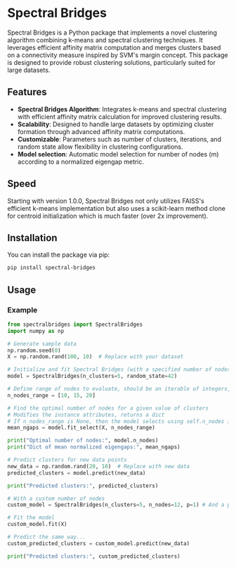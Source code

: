 # Spectral Bridges

Spectral Bridges is a Python package that implements a novel clustering algorithm combining k-means and spectral clustering techniques. It leverages efficient affinity matrix computation and merges clusters based on a connectivity measure inspired by SVM's margin concept. This package is designed to provide robust clustering solutions, particularly suited for large datasets.

## Features

- **Spectral Bridges Algorithm**: Integrates k-means and spectral clustering with efficient affinity matrix calculation for improved clustering results.
- **Scalability**: Designed to handle large datasets by optimizing cluster formation through advanced affinity matrix computations.
- **Customizable**: Parameters such as number of clusters, iterations, and random state allow flexibility in clustering configurations.
- **Model selection**: Automatic model selection for number of nodes (m) according to a normalized eigengap metric.

## Speed

Starting with version 1.0.0, Spectral Bridges not only utilizes FAISS's efficient k-means implementation but also uses a scikit-learn method clone for centroid initialization which is much faster (over 2x improvement).

## Installation

You can install the package via pip:

```bash
pip install spectral-bridges
```

## Usage

### Example

```python
from spectralbridges import SpectralBridges
import numpy as np

# Generate sample data
np.random.seed(0)
X = np.random.rand(100, 10)  # Replace with your dataset

# Initialize and fit Spectral Bridges (with a specified number of nodes if needed) and random seed
model = SpectralBridges(n_clusters=5, random_state=42)

# Define range of nodes to evaluate, should be an iterable of integers, or None if n_nodes is already set.
n_nodes_range = [10, 15, 20]

# Find the optimal number of nodes for a given value of clusters
# Modifies the instance attributes, returns a dict
# If n_nodes_range is None, then the model selects using self.n_nodes if not None
mean_ngaps = model.fit_select(X, n_nodes_range) 

print("Optimal number of nodes:", model.n_nodes)
print("Dict of mean normalized eigengaps:", mean_ngaps)

# Predict clusters for new data points
new_data = np.random.rand(20, 10)  # Replace with new data
predicted_clusters = model.predict(new_data)

print("Predicted clusters:", predicted_clusters)

# With a custom number of nodes
custom_model = SpectralBridges(n_clusters=5, n_nodes=12, p=1) # And a p-bridge affinity

# Fit the model
custom_model.fit(X)

# Predict the same way...
custom_predicted_clusters = custom_model.predict(new_data)

print("Predicted clusters:", custom_predicted_clusters)
```
